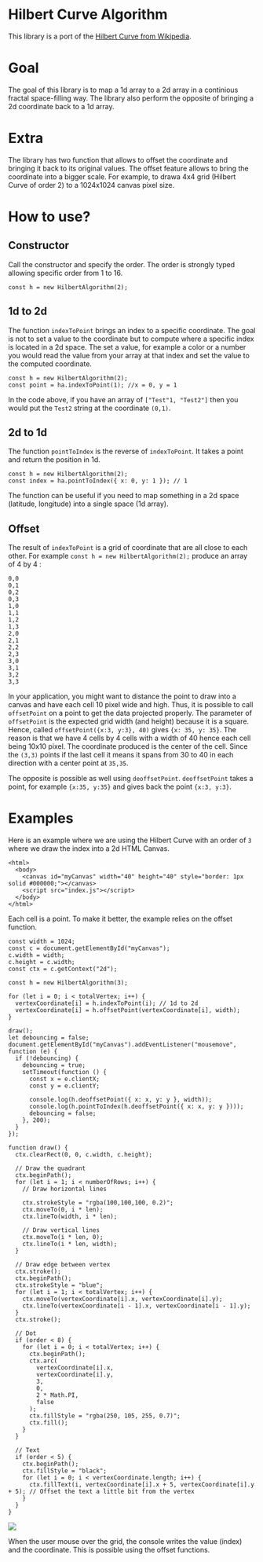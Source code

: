 # Hilbert Curve Algorithm

This library is a port of the [Hilbert Curve from Wikipedia](https://en.wikipedia.org/wiki/Hilbert_curve).

# Goal

The goal of this library is to map a 1d array to a 2d array in a continious fractal space-filling way. The library also perform the opposite of bringing a 2d coordinate back to a 1d array.

# Extra

The library has two function that allows to offset the coordinate and bringing it back to its original values. The offset feature allows to bring the coordinate into a bigger scale. For example, to drawa 4x4 grid (Hilbert Curve of order 2) to a 1024x1024 canvas pixel size.

# How to use?

## Constructor

Call the constructor and specify the order. The order is strongly typed allowing specific order from 1 to 16.

```
const h = new HilbertAlgorithm(2);
```

## 1d to 2d

The function `indexToPoint` brings an index to a specific coordinate. The goal is not to set a value to the coordinate but to compute where a specific index is located in a 2d space. The set a value, for example a color or a number you would read the value from your array at that index and set the value to the computed coordinate.

```
const h = new HilbertAlgorithm(2);
const point = ha.indexToPoint(1); //x = 0, y = 1
```

In the code above, if you have an array of `["Test"1, "Test2"]` then you would put the `Test2` string at the coordinate `(0,1)`.

## 2d to 1d

The function `pointToIndex` is the reverse of `indexToPoint`. It takes a point and return the position in 1d.

```
const h = new HilbertAlgorithm(2);
const index = ha.pointToIndex({ x: 0, y: 1 }); // 1
```

The function can be useful if you need to map something in a 2d space (latitude, longitude) into a single space (1d array).

## Offset

The result of `indexToPoint` is a grid of coordinate that are all close to each other. For example `const h = new HilbertAlgorithm(2);` produce an array of 4 by 4 :

```
0,0
0,1
0,2
0,3
1,0
1,1
1,2
1,3
2,0
2,1
2,2
2,3
3,0
3,1
3,2
3,3
```

In your application, you might want to distance the point to draw into a canvas and have each cell 10 pixel wide and high. Thus, it is possible to call `offsetPoint` on a point to get the data projected properly. The parameter of `offsetPoint` is the expected grid width (and height) because it is a square. Hence, called `offsetPoint({x:3, y:3}, 40)` gives `{x: 35, y: 35}`. The reason is that we have 4 cells by 4 cells with a width of 40 hence each cell being 10x10 pixel. The coordinate produced is the center of the cell. Since the `(3,3)` points if the last cell it means it spans from 30 to 40 in each direction with a center point at `35,35`.

The opposite is possible as well using `deoffsetPoint`. `deoffsetPoint` takes a point, for example `{x:35, y:35}` and gives back the point `{x:3, y:3}`.

# Examples

Here is an example where we are using the Hilbert Curve with an order of `3` where we draw the index into a 2d HTML Canvas.

```
<html>
  <body>
    <canvas id="myCanvas" width="40" height="40" style="border: 1px solid #000000;"></canvas>
    <script src="index.js"></script>
  </body>
</html>
```

Each cell is a point. To make it better, the example relies on the offset function.

```
const width = 1024;
const c = document.getElementById("myCanvas");
c.width = width;
c.height = c.width;
const ctx = c.getContext("2d");

const h = new HilbertAlgorithm(3);

for (let i = 0; i < totalVertex; i++) {
  vertexCoordinate[i] = h.indexToPoint(i); // 1d to 2d
  vertexCoordinate[i] = h.offsetPoint(vertexCoordinate[i], width);
}

draw();
let debouncing = false;
document.getElementById("myCanvas").addEventListener("mousemove", function (e) {
  if (!debouncing) {
    debouncing = true;
    setTimeout(function () {
      const x = e.clientX;
      const y = e.clientY;

      console.log(h.deoffsetPoint({ x: x, y: y }, width));
      console.log(h.pointToIndex(h.deoffsetPoint({ x: x, y: y })));
      debouncing = false;
    }, 200);
  }
});

function draw() {
  ctx.clearRect(0, 0, c.width, c.height);

  // Draw the quadrant
  ctx.beginPath();
  for (let i = 1; i < numberOfRows; i++) {
    // Draw horizontal lines

    ctx.strokeStyle = "rgba(100,100,100, 0.2)";
    ctx.moveTo(0, i * len);
    ctx.lineTo(width, i * len);

    // Draw vertical lines
    ctx.moveTo(i * len, 0);
    ctx.lineTo(i * len, width);
  }

  // Draw edge between vertex
  ctx.stroke();
  ctx.beginPath();
  ctx.strokeStyle = "blue";
  for (let i = 1; i < totalVertex; i++) {
    ctx.moveTo(vertexCoordinate[i].x, vertexCoordinate[i].y);
    ctx.lineTo(vertexCoordinate[i - 1].x, vertexCoordinate[i - 1].y);
  }
  ctx.stroke();

  // Dot
  if (order < 8) {
    for (let i = 0; i < totalVertex; i++) {
      ctx.beginPath();
      ctx.arc(
        vertexCoordinate[i].x,
        vertexCoordinate[i].y,
        3,
        0,
        2 * Math.PI,
        false
      );
      ctx.fillStyle = "rgba(250, 105, 255, 0.7)";
      ctx.fill();
    }
  }

  // Text
  if (order < 5) {
    ctx.beginPath();
    ctx.fillStyle = "black";
    for (let i = 0; i < vertexCoordinate.length; i++) {
      ctx.fillText(i, vertexCoordinate[i].x + 5, vertexCoordinate[i].y + 5); // Offset the text a little bit from the vertex
    }
  }
}
```

![](documentationAssets/hilbert_curve_order3.png)

When the user mouse over the grid, the console writes the value (index) and the coordinate. This is possible using the offset functions.
